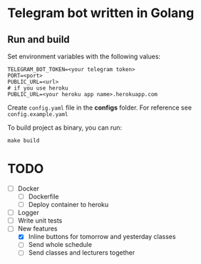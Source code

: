 # Telegram bot written in Golang

## Run and build
Set environment variables with the following values:

    TELEGRAM_BOT_TOKEN=<your telegram token>
    PORT=<port>
    PUBLIC_URL=<url>
    # if you use heroku
    PUBLIC_URL=<your heroku app name>.herokuapp.com

Create `config.yaml` file in the **configs** folder. For reference see `config.example.yaml`

To build project as binary, you can run:

    make build

# TODO
- [ ] Docker
  - [ ] Dockerfile
  - [ ] Deploy container to heroku
- [ ] Logger
- [ ] Write unit tests
- [ ] New features 
  - [x] Inline buttons for tomorrow and yesterday classes
  - [ ] Send whole schedule
  - [ ] Send classes and lecturers together